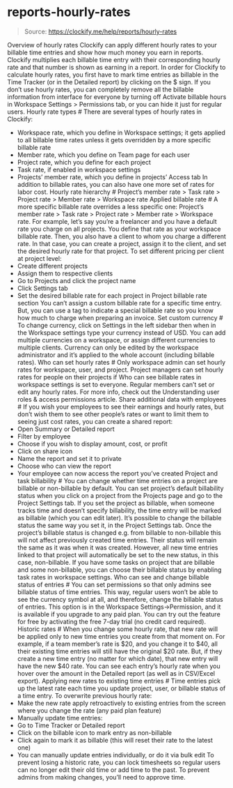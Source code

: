 # reports-hourly-rates

> Source: https://clockify.me/help/reports/hourly-rates

Overview of hourly rates
Clockify can apply different hourly rates to your billable time entries and show how much money you earn in reports.
Clockify multiplies each billable time entry with their corresponding hourly rate and that number is shown as earning in a report.
In order for Clockify to calculate hourly rates, you first have to mark time entries as billable in the Time Tracker (or in the Detailed report) by clicking on the $ sign.
If you don’t use hourly rates, you can completely remove all the billable information from interface for everyone by turning off Activate billable hours in Workspace Settings > Permissions tab, or you can hide it just for regular users.
Hourly rate types #
There are several types of hourly rates in Clockify:
- Workspace rate, which you define in Workspace settings; it gets applied to all billable time rates unless it gets overridden by a more specific billable rate
- Member rate, which you define on Team page for each user
- Project rate, which you define for each project
- Task rate, if enabled in workspace settings
- Projects’ member rate, which you define in projects’ Access tab
In addition to billable rates, you can also have one more set of rates for labor cost.
Hourly rate hierarchy #
Project’s member rate > Task rate > Project rate > Member rate > Workspace rate
Applied billable rate #
A more specific billable rate overrides a less specific one:
Project’s member rate > Task rate > Project rate > Member rate > Workspace rate.
For example, let’s say you’re a freelancer and you have a default rate you charge on all projects. You define that rate as your workspace billable rate. Then, you also have a client to whom you charge a different rate. In that case, you can create a project, assign it to the client, and set the desired hourly rate for that project.
To set different pricing per client at project level:
- Create different projects
- Assign them to respective clients
- Go to Projects and click the project name
- Click Settings tab
- Set the desired billable rate for each project in Project billable rate section
You can’t assign a custom billable rate for a specific time entry. But, you can use a tag to indicate a special billable rate so you know how much to charge when preparing an invoice.
Set custom currency #
To change currency, click on Settings in the left sidebar then when in the Workspace settings type your currency instead of USD. You can add multiple currencies on a workspace, or assign different currencies to multiple clients.
Currency can only be edited by the workspace administrator and it’s applied to the whole account (including billable rates).
Who can set hourly rates #
Only workspace admin can set hourly rates for workspace, user, and project.
Project managers can set hourly rates for people on their projects if Who can see billable rates in workspace settings is set to everyone.
Regular members can’t set or edit any hourly rates.
For more info, check out the Understanding user roles & access permissions article.
Share additional data with employees #
If you wish your employees to see their earnings and hourly rates, but don’t wish them to see other people’s rates or want to limit them to seeing just cost rates, you can create a shared report:
- Open Summary or Detailed report
- Filter by employee
- Choose if you wish to display amount, cost, or profit
- Click on share icon
- Name the report and set it to private
- Choose who can view the report
- Your employee can now access the report you’ve created
Project and task billability #
You can change whether time entries on a project are billable or non-billable by default.
You can set project’s default billability status when you click on a project from the Projects page and go to the Project Settings tab.
If you set the project as billable, when someone tracks time and doesn’t specify billability, the time entry will be marked as billable (which you can edit later).
It’s possible to change the billable status the same way you set it, in the Project Settings tab. Once the project’s billable status is changed e.g. from billable to non-billable this will not affect previously created time entries. Their status will remain the same as it was when it was created. However, all new time entries linked to that project will automatically be set to the new status, in this case, non-billable.
If you have some tasks on project that are billable and some non-billable, you can choose their billable status by enabling task rates in workspace settings.
Who can see and change billable status of entries #
You can set permissions so that only admins see billable status of time entries. This way, regular users won’t be able to see the currency symbol at all, and therefore, change the billable status of entries.
This option is in the Workspace Settings->Permission, and it is available if you upgrade to any paid plan. You can try out the feature for free by activating the free 7-day trial (no credit card required).
Historic rates #
When you change some hourly rate, that new rate will be applied only to new time entries you create from that moment on.
For example, if a team member’s rate is $20, and you change it to $40, all their existing time entries will still have the original $20 rate. But, if they create a new time entry (no matter for which date), that new entry will have the new $40 rate.
You can see each entry’s hourly rate when you hover over the amount in the Detailed report (as well as in CSV/Excel export).
Applying new rates to existing time entries #
Time entries pick up the latest rate each time you update project, user, or billable status of a time entry.
To overwrite previous hourly rate:
- Make the new rate apply retroactively to existing entries from the screen where you change the rate (any paid plan feature)
- Manually update time entries:
- Go to Time Tracker or Detailed report
- Click on the billable icon to mark entry as non-billable
- Click again to mark it as billable (this will reset their rate to the latest one)
- You can manually update entries individually, or do it via bulk edit
To prevent losing a historic rate, you can lock timesheets so regular users can no longer edit their old time or add time to the past. To prevent admins from making changes, you’ll need to approve time.